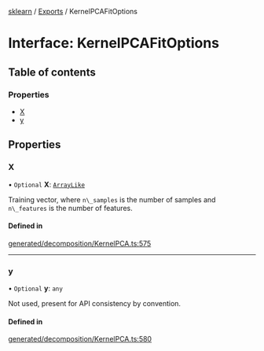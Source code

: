 [sklearn](../readme.md) / [Exports](../modules.md) / KernelPCAFitOptions

# Interface: KernelPCAFitOptions

## Table of contents

### Properties

- [X](KernelPCAFitOptions.md#x)
- [y](KernelPCAFitOptions.md#y)

## Properties

### X

• `Optional` **X**: [`ArrayLike`](../modules.md#arraylike)

Training vector, where `n\_samples` is the number of samples and `n\_features` is the number of features.

#### Defined in

[generated/decomposition/KernelPCA.ts:575](https://github.com/transitive-bullshit/scikit-learn-ts/blob/367336a/packages/sklearn/src/generated/decomposition/KernelPCA.ts#L575)

___

### y

• `Optional` **y**: `any`

Not used, present for API consistency by convention.

#### Defined in

[generated/decomposition/KernelPCA.ts:580](https://github.com/transitive-bullshit/scikit-learn-ts/blob/367336a/packages/sklearn/src/generated/decomposition/KernelPCA.ts#L580)
